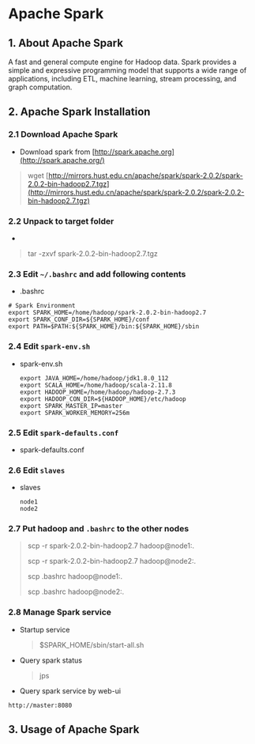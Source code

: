 # Apache Spark

## 1. About Apache Spark

A fast and general compute engine for Hadoop data. Spark provides a simple and expressive programming model that supports a wide range of applications, including ETL, machine learning, stream processing, and graph computation.

## 2. Apache Spark Installation

### 2.1 Download Apache Spark

* Download spark from [http://spark.apache.org](http://spark.apache.org/)
> wget [http://mirrors.hust.edu.cn/apache/spark/spark-2.0.2/spark-2.0.2-bin-hadoop2.7.tgz](http://mirrors.hust.edu.cn/apache/spark/spark-2.0.2/spark-2.0.2-bin-hadoop2.7.tgz)

### 2.2 Unpack to target folder
* 
> tar -zxvf spark-2.0.2-bin-hadoop2.7.tgz

### 2.3 Edit `~/.bashrc` and add following contents

* .bashrc
```
# Spark Environment
export SPARK_HOME=/home/hadoop/spark-2.0.2-bin-hadoop2.7
export SPARK_CONF_DIR=${SPARK_HOME}/conf
export PATH=$PATH:${SPARK_HOME}/bin:${SPARK_HOME}/sbin
```

### 2.4 Edit `spark-env.sh`

* spark-env.sh
  ```
  export JAVA_HOME=/home/hadoop/jdk1.8.0_112
  export SCALA_HOME=/home/hadoop/scala-2.11.8
  export HADOOP_HOME=/home/hadoop/hadoop-2.7.3
  export HADOOP_CON_DIR=${HADOOP_HOME}/etc/hadoop
  export SPARK_MASTER_IP=master
  export SPARK_WORKER_MEMORY=256m
  ```

### 2.5 Edit `spark-defaults.conf`

* spark-defaults.conf


### 2.6 Edit `slaves`

* slaves
  ```
  node1
  node2
  ```

### 2.7 Put hadoop and `.bashrc` to the other nodes

> scp -r spark-2.0.2-bin-hadoop2.7 hadoop@node1:.
>
> scp -r spark-2.0.2-bin-hadoop2.7 hadoop@node2:.
>
> scp  .bashrc hadoop@node1:.
>
> scp  .bashrc hadoop@node2:.

### 2.8 Manage Spark service

* Startup service

  > $SPARK\_HOME/sbin/start-all.sh

* Query spark status

  > jps

* Query spark service by web-ui

```
http://master:8080
```

## 3. Usage of Apache Spark
